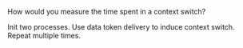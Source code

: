 How would you measure the time spent in a context switch?

Init two processes. Use data token delivery to induce context switch.
Repeat multiple times.

